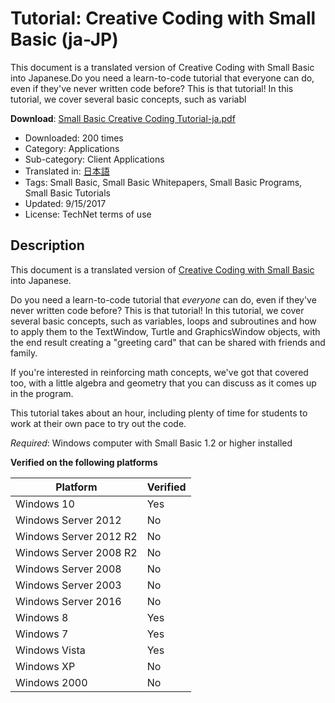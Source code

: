 # Tutorial: Creative Coding with Small Basic (ja-JP)
This document is a translated version of Creative Coding with Small Basic into Japanese.Do you need a learn-to-code tutorial that everyone can do, even if they've never written code before?  This is that tutorial! In this tutorial, we cover several basic concepts, such as variabl

**Download**: [Small Basic Creative Coding Tutorial-ja.pdf](https://github.com/nonkit/SBResources/raw/master/tutorialj/Small%20Basic%20Creative%20Coding%20Tutorial-ja.pdf)

- Downloaded: 200 times
- Category: Applications
- Sub-category: Client Applications
- Translated in: [日本語](READMEJ.md)
- Tags: Small Basic, Small Basic Whitepapers, Small Basic Programs, Small Basic Tutorials
- Updated: 9/15/2017
- License: TechNet terms of use

## Description

This document is a translated version of [Creative Coding with Small Basic](https://gallery.technet.microsoft.com/Tutorial-Creative-Coding-ea3aa30b) into Japanese.

Do you need a learn-to-code tutorial that *everyone* can do, even if they've never written code before?  This is that tutorial! In this tutorial, we cover several basic concepts, such as variables, loops and subroutines and how to apply them to the TextWindow, Turtle and GraphicsWindow objects, with the end result creating a "greeting card" that can be shared with friends and family.

If you're interested in reinforcing math concepts, we've got that covered too, with a little algebra and geometry that you can discuss as it comes up in the program.

This tutorial takes about an hour, including plenty of time for students to work at their own pace to try out the code.

*Required*: Windows computer with Small Basic 1.2 or higher installed 

**Verified on the following platforms**

| Platform | Verified |
| --- | --- |
| Windows 10 | Yes |
| Windows Server 2012 | No |
| Windows Server 2012 R2 | No |
| Windows Server 2008 R2 | No |
| Windows Server 2008 | No |
| Windows Server 2003 | No |
| Windows Server 2016 | No |
| Windows 8 | Yes |
| Windows 7 | Yes |
| Windows Vista | Yes |
| Windows XP | No |
| Windows 2000 | No |
